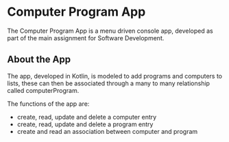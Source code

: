 # Computer Program App
The Computer Program App is a menu driven console app, developed as part of the main assignment for Software Development.

## About the App
The app, developed in Kotlin, is modeled to add programs and computers to lists, these can then be associated through a many to many relationship called computerProgram.

The functions of the app are:
- create, read, update and delete a computer entry
- create, read, update and delete a program entry
- create and read an association between computer and program
